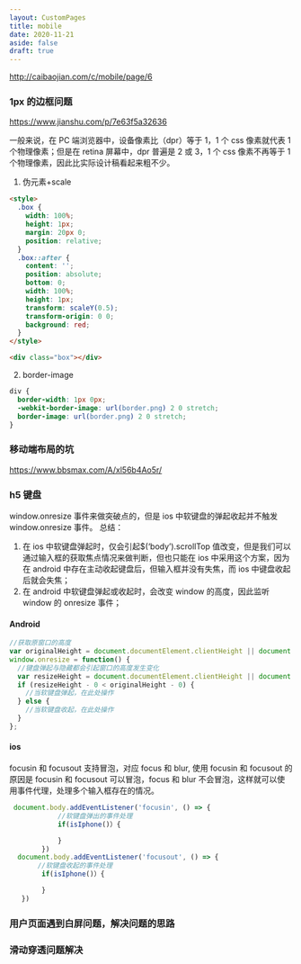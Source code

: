 ```yaml
---
layout: CustomPages
title: mobile
date: 2020-11-21
aside: false
draft: true
---
```


[](https://www.cnblogs.com/ljx20180807/p/9729941.html)
http://caibaojian.com/c/mobile/page/6

### 1px 的边框问题

https://www.jianshu.com/p/7e63f5a32636

一般来说，在 PC 端浏览器中，设备像素比（dpr）等于 1，1 个 css 像素就代表 1 个物理像素；但是在 retina 屏幕中，dpr 普遍是 2 或 3，1 个 css 像素不再等于 1 个物理像素，因此比实际设计稿看起来粗不少。

1. 伪元素+scale

```html
<style>
  .box {
    width: 100%;
    height: 1px;
    margin: 20px 0;
    position: relative;
  }
  .box::after {
    content: '';
    position: absolute;
    bottom: 0;
    width: 100%;
    height: 1px;
    transform: scaleY(0.5);
    transform-origin: 0 0;
    background: red;
  }
</style>

<div class="box"></div>
```

2. border-image

```css
div {
  border-width: 1px 0px;
  -webkit-border-image: url(border.png) 2 0 stretch;
  border-image: url(border.png) 2 0 stretch;
}
```

### 移动端布局的坑

https://www.bbsmax.com/A/xl56b4Ao5r/

### h5 键盘

window.onresize 事件来做突破点的，但是 ios 中软键盘的弹起收起并不触发 window.onresize 事件。
总结：

1. 在 ios 中软键盘弹起时，仅会引起\$(‘body’).scrollTop 值改变，但是我们可以通过输入框的获取焦点情况来做判断，但也只能在 ios 中采用这个方案，因为在 android 中存在主动收起键盘后，但输入框并没有失焦，而 ios 中键盘收起后就会失焦；
2. 在 android 中软键盘弹起或收起时，会改变 window 的高度，因此监听 window 的 onresize 事件；

#### Android

```js
//获取原窗口的高度
var originalHeight = document.documentElement.clientHeight || document.body.clientHeight;
window.οnresize = function() {
  //键盘弹起与隐藏都会引起窗口的高度发生变化
  var resizeHeight = document.documentElement.clientHeight || document.body.clientHeight;
  if (resizeHeight - 0 < originalHeight - 0) {
    //当软键盘弹起，在此处操作
  } else {
    //当软键盘收起，在此处操作
  }
};
```

#### ios

focusin 和 focusout 支持冒泡，对应 focus 和 blur, 使用 focusin 和 focusout 的原因是 focusin 和 focusout 可以冒泡，focus 和 blur 不会冒泡，这样就可以使用事件代理，处理多个输入框存在的情况。

```js
 document.body.addEventListener('focusin', () => {
            //软键盘弹出的事件处理
            if(isIphone()）{

            }
        })
  document.body.addEventListener('focusout', () => {
       //软键盘收起的事件处理
        if(isIphone()）{

        }
   })
```

### 用户页面遇到白屏问题，解决问题的思路

### 滑动穿透问题解决

